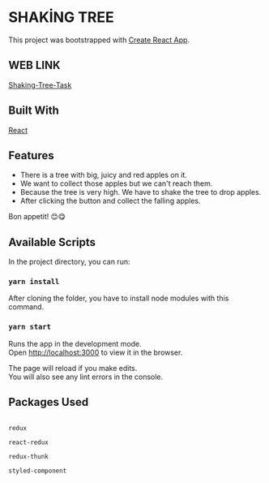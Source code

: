 # SHAKİNG TREE

This project was bootstrapped with [Create React App](https://github.com/facebook/create-react-app).

## WEB LINK

[Shaking-Tree-Task](https://shake-tree.herokuapp.com/)

## Built With

[React](https://tr.reactjs.org)

## Features

 - There is a tree with big, juicy and red apples on it. 
 - We want to collect those apples but we can't reach them.
 - Because the tree is very high. We have to shake the tree to drop apples. 
 - After clicking the button and collect the falling apples.

Bon appetit! 😊😋

## Available Scripts

In the project directory, you can run:

### `yarn install`

After cloning the folder, you have to install node modules with this command.

### `yarn start`

Runs the app in the development mode.\
Open [http://localhost:3000](http://localhost:3000) to view it in the browser.

The page will reload if you make edits.\
You will also see any lint errors in the console.


## Packages Used


```

redux 

react-redux

redux-thunk

styled-component


```
